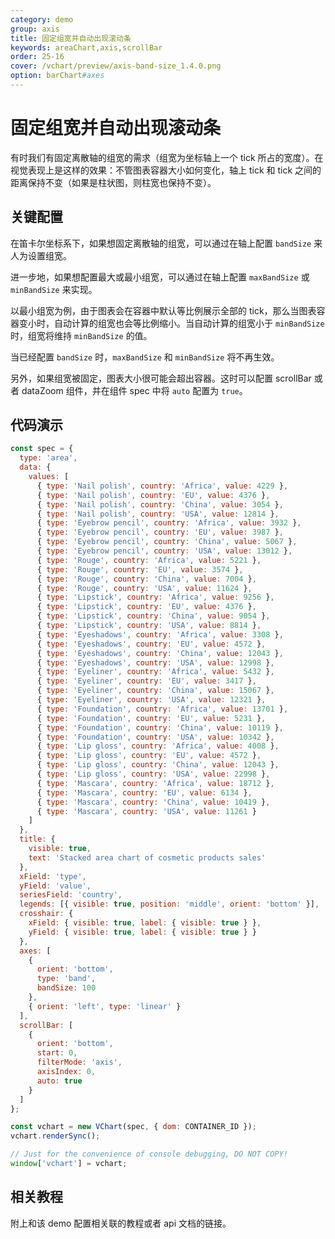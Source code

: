 ```yaml
---
category: demo
group: axis
title: 固定组宽并自动出现滚动条
keywords: areaChart,axis,scrollBar
order: 25-16
cover: /vchart/preview/axis-band-size_1.4.0.png
option: barChart#axes
---
```


# 固定组宽并自动出现滚动条

有时我们有固定离散轴的组宽的需求（组宽为坐标轴上一个 tick 所占的宽度）。在视觉表现上是这样的效果：不管图表容器大小如何变化，轴上 tick 和 tick 之间的距离保持不变（如果是柱状图，则柱宽也保持不变）。

## 关键配置

在笛卡尔坐标系下，如果想固定离散轴的组宽，可以通过在轴上配置 `bandSize` 来人为设置组宽。

进一步地，如果想配置最大或最小组宽，可以通过在轴上配置 `maxBandSize` 或 `minBandSize` 来实现。

以最小组宽为例，由于图表会在容器中默认等比例展示全部的 tick，那么当图表容器变小时，自动计算的组宽也会等比例缩小。当自动计算的组宽小于 `minBandSize` 时，组宽将维持 `minBandSize` 的值。

当已经配置 `bandSize` 时，`maxBandSize` 和 `minBandSize` 将不再生效。

另外，如果组宽被固定，图表大小很可能会超出容器。这时可以配置 scrollBar 或者 dataZoom 组件，并在组件 spec 中将 `auto` 配置为 `true`。

## 代码演示

```javascript livedemo
const spec = {
  type: 'area',
  data: {
    values: [
      { type: 'Nail polish', country: 'Africa', value: 4229 },
      { type: 'Nail polish', country: 'EU', value: 4376 },
      { type: 'Nail polish', country: 'China', value: 3054 },
      { type: 'Nail polish', country: 'USA', value: 12814 },
      { type: 'Eyebrow pencil', country: 'Africa', value: 3932 },
      { type: 'Eyebrow pencil', country: 'EU', value: 3987 },
      { type: 'Eyebrow pencil', country: 'China', value: 5067 },
      { type: 'Eyebrow pencil', country: 'USA', value: 13012 },
      { type: 'Rouge', country: 'Africa', value: 5221 },
      { type: 'Rouge', country: 'EU', value: 3574 },
      { type: 'Rouge', country: 'China', value: 7004 },
      { type: 'Rouge', country: 'USA', value: 11624 },
      { type: 'Lipstick', country: 'Africa', value: 9256 },
      { type: 'Lipstick', country: 'EU', value: 4376 },
      { type: 'Lipstick', country: 'China', value: 9054 },
      { type: 'Lipstick', country: 'USA', value: 8814 },
      { type: 'Eyeshadows', country: 'Africa', value: 3308 },
      { type: 'Eyeshadows', country: 'EU', value: 4572 },
      { type: 'Eyeshadows', country: 'China', value: 12043 },
      { type: 'Eyeshadows', country: 'USA', value: 12998 },
      { type: 'Eyeliner', country: 'Africa', value: 5432 },
      { type: 'Eyeliner', country: 'EU', value: 3417 },
      { type: 'Eyeliner', country: 'China', value: 15067 },
      { type: 'Eyeliner', country: 'USA', value: 12321 },
      { type: 'Foundation', country: 'Africa', value: 13701 },
      { type: 'Foundation', country: 'EU', value: 5231 },
      { type: 'Foundation', country: 'China', value: 10119 },
      { type: 'Foundation', country: 'USA', value: 10342 },
      { type: 'Lip gloss', country: 'Africa', value: 4008 },
      { type: 'Lip gloss', country: 'EU', value: 4572 },
      { type: 'Lip gloss', country: 'China', value: 12043 },
      { type: 'Lip gloss', country: 'USA', value: 22998 },
      { type: 'Mascara', country: 'Africa', value: 18712 },
      { type: 'Mascara', country: 'EU', value: 6134 },
      { type: 'Mascara', country: 'China', value: 10419 },
      { type: 'Mascara', country: 'USA', value: 11261 }
    ]
  },
  title: {
    visible: true,
    text: 'Stacked area chart of cosmetic products sales'
  },
  xField: 'type',
  yField: 'value',
  seriesField: 'country',
  legends: [{ visible: true, position: 'middle', orient: 'bottom' }],
  crosshair: {
    xField: { visible: true, label: { visible: true } },
    yField: { visible: true, label: { visible: true } }
  },
  axes: [
    {
      orient: 'bottom',
      type: 'band',
      bandSize: 100
    },
    { orient: 'left', type: 'linear' }
  ],
  scrollBar: [
    {
      orient: 'bottom',
      start: 0,
      filterMode: 'axis',
      axisIndex: 0,
      auto: true
    }
  ]
};

const vchart = new VChart(spec, { dom: CONTAINER_ID });
vchart.renderSync();

// Just for the convenience of console debugging, DO NOT COPY!
window['vchart'] = vchart;
```

## 相关教程

附上和该 demo 配置相关联的教程或者 api 文档的链接。
